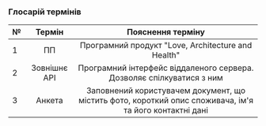 ### Глосарій термінів

| № |    Термін    |                                            Пояснення терміну                                            |
|---|:------------:|:-------------------------------------------------------------------------------------------------------:|
| 1 | ПП           | Програмний продукт "Love, Architecture and Health"                                                      |
| 2 | Зовнішнє API | Програмний інтерфейс віддаленого сервера. Дозволяє спілкуватися з ним                                   |
| 3 | Анкета       | Заповнений користувачем документ, що містить фото, короткий опис споживача, ім'я та його контактні дані |
